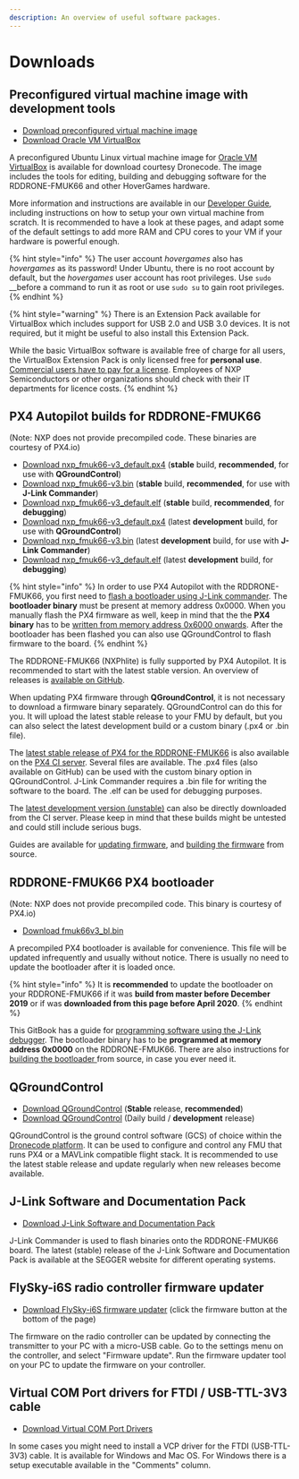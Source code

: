```yaml
---
description: An overview of useful software packages.
---
```


# Downloads

## Preconfigured virtual machine image with development tools

* [Download preconfigured virtual machine image](https://s3-us-west-2.amazonaws.com/hovergames/Hovergames-VM-2019-04-08.ova)
* [Download Oracle VM VirtualBox](https://www.virtualbox.org/wiki/Downloads)

A preconfigured Ubuntu Linux virtual machine image for [Oracle VM VirtualBox](https://www.virtualbox.org/) is available for download courtesy Dronecode. The image includes the tools for editing, building and debugging software for the RDDRONE-FMUK66 and other HoverGames hardware. 

More information and instructions are available in our [Developer Guide](developerguide/tools/), including instructions on how to setup your own virtual machine from scratch. It is recommended to have a look at these pages, and adapt some of the default settings to add more RAM and CPU cores to your VM if your hardware is powerful enough.

{% hint style="info" %}
The user account _hovergames_ also has _hovergames_ as its password! Under Ubuntu, there is no root account by default, but the _hovergames_ user account has root privileges. Use `sudo` __before a command to run it as root or use `sudo su` to gain root privileges.
{% endhint %}

{% hint style="warning" %}
There is an Extension Pack available for VirtualBox which includes support for USB 2.0 and USB 3.0 devices. It is not required, but it might be useful to also install this Extension Pack.

While the basic VirtualBox software is available free of charge for all users, the VirtualBox Extension Pack is only licensed free for **personal use**. [Commercial users have to pay for a license](https://www.virtualbox.org/wiki/Licensing_FAQ). Employees of NXP Semiconductors or other organizations should check with their IT departments for licence costs.
{% endhint %}

## PX4 Autopilot builds for RDDRONE-FMUK66

\(Note: NXP does not provide precompiled code. These binaries are courtesy of PX4.io\)

* [Download nxp\_fmuk66-v3\_default.px4](http://ci.px4.io/job/PX4_misc/job/Firmware-compile/job/stable/lastSuccessfulBuild/artifact/build/nxp_fmuk66-v3_default/nxp_fmuk66-v3_default.px4) \(**stable** build, **recommended**, for use with **QGroundControl**\)
* [Download nxp\_fmuk66-v3.bin](http://ci.px4.io/job/PX4_misc/job/Firmware-compile/job/stable/lastSuccessfulBuild/artifact/build/nxp_fmuk66-v3_default/nxp_fmuk66-v3.bin) \(**stable** build, **recommended**, for use with **J-Link Commander**\)
* [Download nxp\_fmuk66-v3\_default.elf](http://ci.px4.io/job/PX4_misc/job/Firmware-compile/job/stable/lastSuccessfulBuild/artifact/build/nxp_fmuk66-v3_default/nxp_fmuk66-v3_default.elf) \(**stable** build, **recommended**, for **debugging**\) 
* [Download nxp\_fmuk66-v3\_default.px4](http://ci.px4.io/job/PX4_misc/job/Firmware-compile/job/master/lastSuccessfulBuild/artifact/build/nxp_fmuk66-v3_default/nxp_fmuk66-v3_default.px4) \(latest **development** build, for use with **QGroundControl**\)
* [Download nxp\_fmuk66-v3.bin](http://ci.px4.io/job/PX4_misc/job/Firmware-compile/job/master/lastSuccessfulBuild/artifact/build/nxp_fmuk66-v3_default/nxp_fmuk66-v3.bin) \(latest **development** build, for use with **J-Link Commander**\)
* [Download nxp\_fmuk66-v3\_default.elf](http://ci.px4.io/job/PX4_misc/job/Firmware-compile/job/master/lastSuccessfulBuild/artifact/build/nxp_fmuk66-v3_default/nxp_fmuk66-v3_default.elf) \(latest **development** build, for **debugging**\)

{% hint style="info" %}
In order to use PX4 Autopilot with the RDDRONE-FMUK66, you first need to [flash a bootloader using J-Link commander](userguide/programming.md#programming-the-bootloader). The **bootloader binary** must be present at memory address 0x0000. When you manually flash the PX4 firmware as well, keep in mind that the the **PX4 binary** has to be [written from memory address 0x6000 onwards](userguide/programming.md#programming-the-firmware). After the bootloader has been flashed you can also use QGroundControl to flash firmware to the board.
{% endhint %}

The RDDRONE-FMUK66 \(NXPhlite\) is fully supported by PX4 Autopilot. It is recommended to start with the latest stable version. An overview of releases is [available on GitHub](https://github.com/PX4/Firmware/releases). 

When updating PX4 firmware through **QGroundControl**, it is not necessary to download a firmware binary separately. QGroundControl can do this for you. It will upload the latest stable release to your FMU by default, but you can also select the latest development build or a custom binary \(.px4 or .bin file\).

The [latest stable release of PX4 for the RDDRONE-FMUK66](http://ci.px4.io/job/PX4_misc/job/Firmware-compile/job/stable/lastSuccessfulBuild/artifact/build/nxp_fmuk66-v3_default/) is also available on the [PX4 CI server](http://ci.px4.io/). Several files are available. The .px4 files \(also available on GitHub\) can be used with the custom binary option in QGroundControl. J-Link Commander requires a .bin file for writing the software to the board. The .elf can be used for debugging purposes.

The [latest development version \(unstable\)](http://ci.px4.io/job/PX4_misc/job/Firmware-compile/job/master/lastSuccessfulBuild/artifact/build/nxp_fmuk66-v3_default/) can also be directly downloaded from the CI server. Please keep in mind that these builds might be untested and could still include serious bugs.

Guides are available for [updating firmware](userguide/qgroundcontrol/firmware.md), and [building the firmware](developerguide/building-firmware.md) from source.

## RDDRONE-FMUK66 PX4 bootloader

\(Note: NXP does not provide precompiled code. This binary is courtesy of PX4.io\)

* [Download fmuk66v3\_bl.bin](http://ci.px4.io/job/PX4/job/Bootloader/job/master/lastStableBuild/artifact/build/fmuk66v3_bl/fmuk66v3_bl.bin)

A precompiled PX4 bootloader is available for convenience. This file will be updated infrequently and usually without notice. There is usually no need to update the bootloader after it is loaded once.

{% hint style="info" %}
It is **recommended** to update the bootloader on your RDDRONE-FMUK66 if it was **build from master before December 2019** or if was **downloaded from this page before April 2020**.
{% endhint %}

This GitBook has a guide for [programming software using the J-Link debugger](developerguide/program-software-using-debugger.md). The bootloader binary has to be **programmed at memory address 0x0000** on the RDDRONE-FMUK66. There are also instructions for [building the bootloader ](developerguide/building-bootloader.md)from source, in case you ever need it.

## QGroundControl

* [Download QGroundControl](https://docs.qgroundcontrol.com/en/getting_started/download_and_install.html) \(**Stable** release, **recommended**\)
* [Download QGroundControl](https://docs.qgroundcontrol.com/en/releases/daily_builds.html) \(Daily build / **development** release\)

QGroundControl is the ground control software \(GCS\) of choice within the [Dronecode platform](https://www.dronecode.org/platform/). It can be used to configure and control any FMU that runs PX4 or a MAVLink compatible flight stack. It is recommended to use the latest stable release and update regularly when new releases become available.

## J-Link Software and Documentation Pack

* [Download J-Link Software and Documentation Pack](https://www.segger.com/downloads/jlink#J-LinkSoftwareAndDocumentationPack)

J-Link Commander is used to flash binaries onto the RDDRONE-FMUK66 board. The latest \(stable\) release of the J-Link Software and Documentation Pack is available at the SEGGER website for different operating systems.

## FlySky-i6S radio controller firmware updater

* [Download FlySky-i6S firmware updater](https://www.flysky-cn.com/fsi6s) \(click the firmware button at the bottom of the page\)

The firmware on the radio controller can be updated by connecting the transmitter to your PC with a micro-USB cable. Go to the settings menu on the controller, and select "Firmware update". Run the firmware updater tool on your PC to update the firmware on your controller.

## Virtual COM Port drivers for FTDI / USB-TTL-3V3 cable

* [Download Virtual COM Port Drivers](https://www.ftdichip.com/Drivers/VCP.htm)

In some cases you might need to install a VCP driver for the FTDI \(USB-TTL-3V3\) cable. It is available for Windows and Mac OS. For Windows there is a setup executable available in the "Comments" column.

